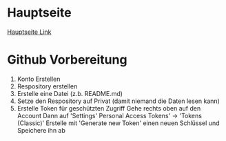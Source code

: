 # Hauptseite
[Hauptseite Link](/README.md)

# Github Vorbereitung

1. Konto Erstellen
2. Respository erstellen
3. Erstelle eine Datei (z.b. README.md)
4. Setze den Respository auf Privat (damit niemand die Daten lesen kann)
5. Erstelle Token für geschützten Zugriff
   Gehe rechts oben auf den Account
   Dann auf 'Settings'
   Personal Access Tokens' -> 'Tokens (Classic)'
   Erstelle mit 'Generate new Token' einen neuen Schlüssel und Speichere ihn ab
